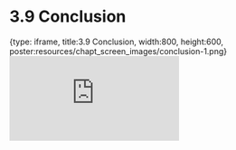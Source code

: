 # 3.9 Conclusion
 
{type: iframe, title:3.9 Conclusion, width:800, height:600, poster:resources/chapt_screen_images/conclusion-1.png}
![](https://mccoy-lab.github.io/hgv_modules/no_toc/conclusion-1.html)
 

 
